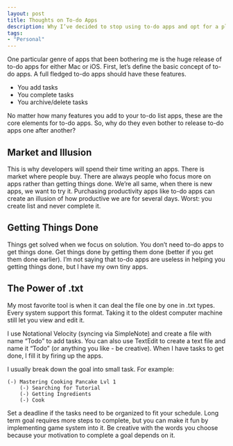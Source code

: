```yaml
---
layout: post
title: Thoughts on To-do Apps
description: Why I’ve decided to stop using to-do apps and opt for a plain text to make list.
tags:
- "Personal"
---
```

One particular genre of apps that been bothering me is the huge release of to-do apps for either Mac or iOS. First, let’s define the basic concept of to-do apps. A full fledged to-do apps should have these features.

- You add tasks
- You complete tasks
- You archive/delete tasks

No matter how many features you add to your to-do list apps, these are the core elements for to-do apps. So, why do they even bother to release to-do apps one after another?

<!--more-->

## Market and Illusion

This is why developers will spend their time writing an apps. There is market where people buy. There are always people who focus more on apps rather than getting things done. We’re all same, when there is new apps, we want to try it. Purchasing productivity apps like to-do apps can create an illusion of how productive we are for several days. Worst: you create list and never complete it.

## Getting Things Done

Things get solved when we focus on solution. You don’t need to-do apps to get things done. Get things done by getting them done (better if you get them done earlier). I’m not saying that to-do apps are useless in helping you getting things done, but I have my own tiny apps.

## The Power of .txt

My most favorite tool is when it can deal the file one by one in .txt types. Every system support this format. Taking it to the oldest computer machine still let you view and edit it.

I use Notational Velocity (syncing via SimpleNote) and create a file with name &#8220;Todo&#8221; to add tasks. You can also use TextEdit to create a text file and name it &#8220;Todo&#8221; (or anything you like - be creative). When I have tasks to get done, I fill it by firing up the apps.

I usually break down the goal into small task. For example:

	(-) Mastering Cooking Pancake Lvl 1
		(-) Searching for Tutorial
		(-) Getting Ingredients
		(-) Cook

Set a deadline if the tasks need to be organized to fit your schedule. Long term goal requires more steps to complete, but you can make it fun by implementing game system into it. Be creative with the words you choose because your motivation to complete a goal depends on it.